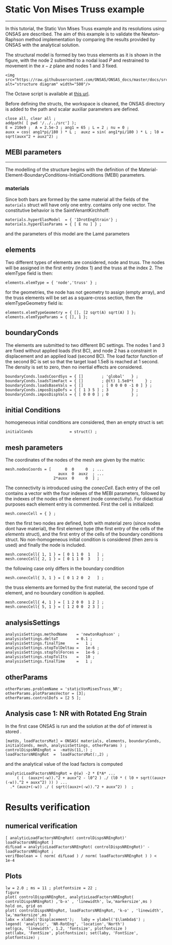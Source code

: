 # Static Von Mises Truss example
---

In this tutorial, the Static Von Mises Truss example and its resolutions using ONSAS are described. The aim of this example is to validate the Newton-Raphson method implementation by comparing the results provided by ONSAS with the analytical solution.
 
The structural model is formed by two truss elements as it is shown in the figure, with the node $2$ submitted to a nodal load $P$ and restrained to movement in the $x-z$ plane and nodes $1$ and $3$ fixed.

```@raw html
<img src="https://raw.githubusercontent.com/ONSAS/ONSAS_docs/master/docs/src/tutorials/StaticVonMisesTruss/vonMisesTruss.svg" alt="structure diagram" width="500"/>
```

The Octave script is available at [this url](https://github.com/ONSAS/ONSAS.m/blob/master/examples/staticVonMisesTruss/onsasExample_staticVonMisesTruss.m).
 
Before defining the structs, the workspace is cleaned, the ONSAS directory is added to the path and scalar auxiliar parameters are defined.
```
close all, clear all ;
addpath( [ pwd '/../../src'] ); 
E = 210e9 ;  A = 2.5e-3 ; ang1 = 65 ; L = 2 ; nu = 0 ;
auxx = cos( ang1*pi/180 ) * L ;  auxz = sin( ang1*pi/180 ) * L ; l0 = sqrt(auxx^2 + auxz^2) ;
```

## MEBI parameters
------------------

The modelling of the structure begins with the definition of the Material-Element-BoundaryConditions-InitialConditions (MEBI) parameters.

### materials
 Since both bars are formed by the same material all the fields of the `materials` struct will have only one entry. contains only one vector. The constitutive behavior is the SaintVenantKirchhoff:
```
materials.hyperElasModel  = { '1DrotEngStrain'} ;
materials.hyperElasParams = { [ E nu ] } ;
```
 and the parameters of this model are the Lamé parameters

## elements

Two different types of elements are considered, node and truss. The nodes will be assigned in the first entry (index $1$) and the truss at the index $2$. The elemType field is then:
```
elements.elemType = { 'node','truss' } ;
```
 for the geometries, the node has not geometry to assign (empty array), and the truss elements will be set as a square-cross section, then the elemTypeGeometry field is:
```
elements.elemTypeGeometry = { [], [2 sqrt(A) sqrt(A) ] };
elements.elemTypeParams = { [], 1 };
```

## boundaryConds

 The elements are submitted to two different BC settings. The nodes $1$ and $3$ are fixed without applied loads (first BC), and node $2$ has a constraint in displacement and an applied load (second BC). The load factor function of the second BC is set so that the target load 1.5e8 is reached at 1 second. The density is set to zero, then no inertial effects are considered.

```
boundaryConds.loadsCoordSys = { []        ; 'global'   } ;
boundaryConds.loadsTimeFact = { []        ; @(t) 1.5e8*t     } ;
boundaryConds.loadsBaseVals = { []        ; [ 0 0 0 0 -1 0 ] } ;
boundaryConds.imposDispDofs = { [ 1 3 5 ] ; 3          } ;
boundaryConds.imposDispVals = { [ 0 0 0 ] ; 0          } ;
```

## initial Conditions
 homogeneous initial conditions are considered, then an empty struct is set:
```
initialConds                = struct() ;
```

## mesh parameters
The coordinates of the nodes of the mesh are given by the matrix:
```
mesh.nodesCoords = [      0  0     0  ; ...
                       auxx  0  auxz  ; ...
                     2*auxx  0     0  ] ;
```
The connectivity is introduced using the _conecCell_. Each entry of the cell contains a vector with the four indexes of the MEBI parameters, followed by the indexes of the nodes of the element (node connectivity). For didactical purposes each element entry is commented. First the cell is initialized:
```
mesh.conecCell = { } ;
```
 then the first two nodes are defined, both with material zero (since nodes dont have material), the first element type (the first entry of the cells of the _elements_ struct), and the first entry of the cells of the boundary conditions struct. No non-homogeneous initial condition is considered (then zero is used) and finally the node is included.
```
mesh.conecCell{ 1, 1 } = [ 0 1 1 0  1   ] ; 
mesh.conecCell{ 2, 1 } = [ 0 1 1 0  3   ] ; 
```
 the following case only differs in the boundary condition
```
mesh.conecCell{ 3, 1 } = [ 0 1 2 0  2   ] ; 
```
 the truss elements are formed by the first material, the second type of element, and no boundary condition is applied.
```
mesh.conecCell{ 4, 1 } = [ 1 2 0 0  1 2 ] ;
mesh.conecCell{ 5, 1 } = [ 1 2 0 0  2 3 ] ; 
```

## analysisSettings
```
analysisSettings.methodName    = 'newtonRaphson' ;
analysisSettings.deltaT        = 0.1 ;
analysisSettings.finalTime     =   1 ;
analysisSettings.stopTolDeltau =   1e-6 ;
analysisSettings.stopTolForces =   1e-6 ;
analysisSettings.stopTolIts    =   10 ;
analysisSettings.finalTime     =   1 ;
```

## otherParams
```
otherParams.problemName = 'staticVonMisesTruss_NR';
otherParams.plotParamsVector = [3];
otherParams.controlDofs = [2 5 ];
```

## Analysis case 1: NR with Rotated Eng Strain
 In the first case ONSAS is run and the solution at the dof of interest is stored .
```
[matUs, loadFactorsMat] = ONSAS( materials, elements, boundaryConds, initialConds, mesh, analysisSettings, otherParams ) ;
controlDispsNREngRot =  -matUs(11,:) ;
loadFactorsNREngRot  =  loadFactorsMat(:,2) ;
```
 and the analytical value of the load factors is computed
```
analyticLoadFactorsNREngRot = @(w) -2 * E*A* ...
     ( (  (auxz+(-w)).^2 + auxx^2 - l0^2 ) ./ (l0 * ( l0 + sqrt((auxz+(-w)).^2 + auxx^2) )) ) ...
  .* (auxz+(-w)) ./ ( sqrt((auxz+(-w)).^2 + auxx^2) )  ; 
```


# Results verification

## numerical verification
```
[ analyticLoadFactorsNREngRot( controlDispsNREngRot)' loadFactorsNREngRot ]
difLoad = analyticLoadFactorsNREngRot( controlDispsNREngRot)' - loadFactorsNREngRot ;
verifBoolean = ( norm( difLoad ) / norm( loadFactorsNREngRot ) ) <  1e-4 
```
## Plots
```
lw = 2.0 ; ms = 11 ; plotfontsize = 22 ;
figure
plot( controlDispsNREngRot, analyticLoadFactorsNREngRot( controlDispsNREngRot) ,'b-x' , 'linewidth', lw,'markersize',ms )
hold on, grid on
plot( controlDispsNREngRot, loadFactorsNREngRot, 'k-o' , 'linewidth', lw,'markersize',ms )
labx = xlabel('Displacement');   laby = ylabel('$\lambda$') ;
legend( 'analytic', 'NR-RotEng', 'location','North')
set(gca, 'linewidth', 1.2, 'fontsize', plotfontsize )
set(labx, 'FontSize', plotfontsize); set(laby, 'FontSize', plotfontsize) ;
